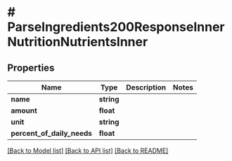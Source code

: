 # # ParseIngredients200ResponseInnerNutritionNutrientsInner

## Properties

Name | Type | Description | Notes
------------ | ------------- | ------------- | -------------
**name** | **string** |  |
**amount** | **float** |  |
**unit** | **string** |  |
**percent_of_daily_needs** | **float** |  |

[[Back to Model list]](../../README.md#models) [[Back to API list]](../../README.md#endpoints) [[Back to README]](../../README.md)
